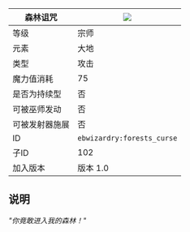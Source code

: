 | 森林诅咒 |![](https://github.com/Electroblob77/Wizardry/blob/1.12.2/src/main/resources/assets/ebwizardry/textures/spells/forests_curse.png)|
|---|---|
| 等级 | 宗师 |
| 元素 | 大地 |
| 类型 | 攻击 |
| 魔力值消耗 | 75 |
| 是否为持续型 | 否 |
| 可被巫师发动 | 否 |
| 可被发射器施展 | 否 |
| ID | `ebwizardry:forests_curse` |
| 子ID | 102 |
| 加入版本 | 版本 1.0 |
## 说明
_"你竟敢进入我的森林！"_

